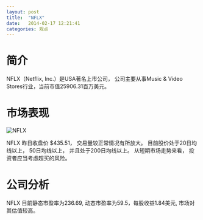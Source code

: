 ```yaml
---
layout: post
title:  "NFLX"
date:   2014-02-17 12:21:41
categories: 观点
---
```


# 简介
NFLX（Netflix, Inc.）是USA著名上市公司，
公司主要从事Music & Video Stores行业，当前市值25906.31百万美元。

# 市场表现

![NFLX](http://finviz.com/chart.ashx?t=NFLX&ty=c&ta=1&p=d&s=l)

NFLX 昨日收盘价 $435.51，
交易量较正常情况有所放大。
目前股价处于20日均线以上，
50日均线以上，
并且处于200日均线以上。
从短期市场走势来看，
投资者应当考虑超买的风险。

# 公司分析
NFLX 目前静态市盈率为236.69, 动态市盈率为59.5，每股收益1.84美元,
市场对其估值较高。
